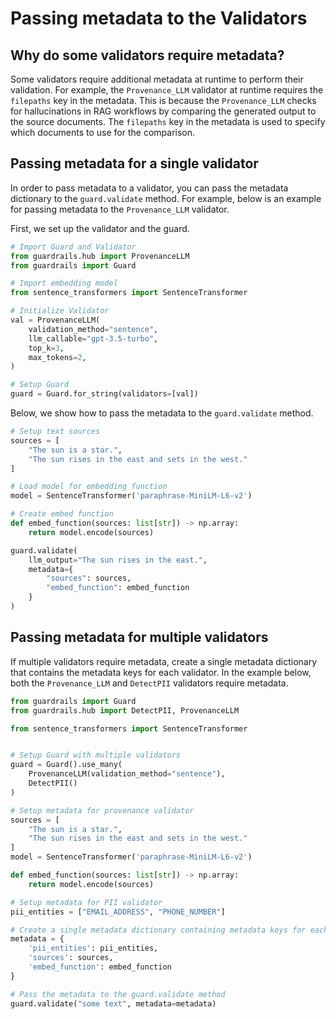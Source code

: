 # Passing metadata to the Validators

## Why do some validators require metadata?

Some validators require additional metadata at runtime to perform their validation. For example, the `Provenance_LLM` validator at runtime requires the `filepaths` key in the metadata. This is because the `Provenance_LLM` checks for hallucinations in RAG workflows by comparing the generated output to the source documents. The `filepaths` key in the metadata is used to specify which documents to use for the comparison.


## Passing metadata for a single validator

In order to pass metadata to a validator, you can pass the metadata dictionary to the `guard.validate` method. For example, below is an example for passing metadata to the `Provenance_LLM` validator.

First, we set up the validator and the guard.

```python
# Import Guard and Validator
from guardrails.hub import ProvenanceLLM
from guardrails import Guard

# Import embedding model
from sentence_transformers import SentenceTransformer

# Initialize Validator
val = ProvenanceLLM(
    validation_method="sentence",
    llm_callable="gpt-3.5-turbo",
    top_k=3,
    max_tokens=2,
)

# Setup Guard
guard = Guard.for_string(validators=[val])
```

Below, we show how to pass the metadata to the `guard.validate` method.

```python
# Setup text sources
sources = [
    "The sun is a star.",
    "The sun rises in the east and sets in the west."
]

# Load model for embedding function
model = SentenceTransformer('paraphrase-MiniLM-L6-v2')

# Create embed function
def embed_function(sources: list[str]) -> np.array:
    return model.encode(sources)

guard.validate(
    llm_output="The sun rises in the east.",
    metadata={
        "sources": sources,
        "embed_function": embed_function
    }
)
```


## Passing metadata for multiple validators

If multiple validators require metadata, create a single metadata dictionary that contains the metadata keys for each validator. In the example below, both the `Provenance_LLM` and `DetectPII` validators require metadata.

```python
from guardrails import Guard
from guardrails.hub import DetectPII, ProvenanceLLM

from sentence_transformers import SentenceTransformer


# Setup Guard with multiple validators
guard = Guard().use_many(
    ProvenanceLLM(validation_method="sentence"),
    DetectPII()
)

# Setup metadata for provenance validator
sources = [
    "The sun is a star.",
    "The sun rises in the east and sets in the west."
]
model = SentenceTransformer('paraphrase-MiniLM-L6-v2')

def embed_function(sources: list[str]) -> np.array:
    return model.encode(sources)

# Setup metadata for PII validator
pii_entities = ["EMAIL_ADDRESS", "PHONE_NUMBER"]

# Create a single metadata dictionary containing metadata keys for each validator
metadata = {
    'pii_entities': pii_entities,
    'sources': sources,
    'embed_function': embed_function
}

# Pass the metadata to the guard.validate method
guard.validate("some text", metadata=metadata)
```

